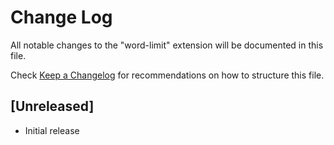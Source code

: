 # Change Log

All notable changes to the "word-limit" extension will be documented in this file.

Check [Keep a Changelog](http://keepachangelog.com/) for recommendations on how to structure this file.

## [Unreleased]

- Initial release